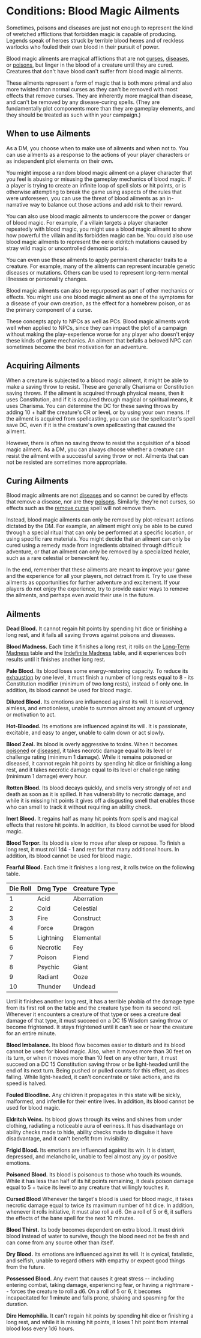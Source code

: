 # Conditions: Blood Magic Ailments
Sometimes, poisons and diseases are just not enough to represent the kind of wretched afflictions that forbidden magic is capable of producing. Legends speak of heroes struck by terrible blood hexes and of reckless warlocks who fouled their own blood in their pursuit of power.

Blood magic aliments are magical afflictions that are not [curses](./Cursed.md), [diseases](./Diseased.md), or [poisons](./Poisoned.md), but linger in the blood of a creature until they are cured. Creatures that don't have blood can't suffer from blood magic ailments.

These ailments represent a form of magic that is both more primal and also more twisted than normal curses as they can't be removed with most effects that remove curses. They are inherently more magical than disease, and can't be removed by any disease-curing spells. (They are fundamentally plot components more than they are gameplay elements, and they should be treated as such within your campaign.)

## When to use Ailments
As a DM, you choose when to make use of ailments and when not to. You can use ailments as a response to the actions of your player characters or as independent plot elements on their own.

You might impose a random blood magic ailment on a player character that you feel is abusing or misusing the gameplay mechanics of blood magic. If a player is trying to create an infinite loop of spell slots or hit points, or is otherwise attempting to break the game using aspects of the rules that were unforeseen, you can use the threat of blood ailments as an in-narrative way to balance out those actions and add risk to their reward.

You can also use blood magic ailments to underscore the power or danger of blood magic. For example, if a villain targets a player character repeatedly with blood magic, you might use a blood magic ailment to show how powerful the villain and its forbidden magic can be. You could also use blood magic ailments to represent the eerie eldritch mutations caused by stray wild magic or uncontrolled demonic portals.

You can even use these ailments to apply permanent character traits to a creature. For example, many of the ailments can represent incurable genetic diseases or mutations. Others can be used to represent long-term mental illnesses or personality changes.

Blood magic ailments can also be repurposed as part of other mechanics or effects. You might use one blood magic ailment as one of the symptoms for a disease of your own creation, as the effect for a homebrew poison, or as the primary component of a curse.

These concepts apply to NPCs as well as PCs. Blood magic ailments work well when applied to NPCs, since they can impact the plot of a campaign without making the play-experience worse for any player who doesn't enjoy these kinds of game mechanics. An ailment that befalls a beloved NPC can sometimes become the best motivation for an adventure.

## Acquiring Ailments
When a creature is subjected to a blood magic ailment, it might be able to make a saving throw to resist. These are generally Charisma or Constitution saving throws. If the ailment is acquired through physical means, then it uses Constitution, and if it is acquired through magical or spiritual means, it uses Charisma. You can determine the DC for these saving throws by adding 10 + half the creature's CR or leveL or by using your own means. If the ailment is acquired from spellcasting, you can use the spellcaster's spell save DC, even if it is the creature's own spellcasting that caused the ailment.

However, there is often no saving throw to resist the acquisition of a blood magic ailment. As a DM, you can always choose whether a creature can resist the ailment with a successful saving throw or not. Ailments that can not be resisted are sometimes more appropriate.

## Curing Ailments
Blood magic ailments are not [diseases](./Diseased.md) and so cannot be cured by effects that remove a disease, nor are they [poisons](./Poisoned.md). Similarly, they're not curses, so effects such as the [remove curse](../Magic/Spells/remove-curse.md) spell will not remove them.

Instead, blood magic ailments can only be removed by plot-relevant actions dictated by the DM. For example, an ailment might only be able to be cured through a special ritual that can only be performed at a specific location, or using specific rare materials. You might decide that an ailment can only be cured using a remedy made from ingredients obtained through difficult adventure, or that an ailment can only be removed by a specialized healer, such as a rare celestial or benevolent fey.

In the end, remember that these ailments are meant to improve your game and the experience for all your players, not detract from it. Try to use these ailments as opportunities for further adventure and excitement. If your players do not enjoy the experience, try to provide easier ways to remove the ailments, and perhaps even avoid their use in the future.

## Ailments
**Dead Blood.** It cannot regain hit points by spending hit dice or finishing a long rest, and it fails all saving throws against poisons and diseases.

**Blood Madness.** Each time it finishes a long rest, it rolls on the [Long-Term Madness](./Madness.md#long-term-madness) table and the [Indefinite Madness](./Madness.md#indefinite-madness) table, and it experiences both results until it finishes another long rest.

**Pale Blood.** Its blood loses some energy-restoring capacity. To reduce its [exhaustion](./Exhaustion.md) by one level, it must finish a number of long rests equal to 8 - its Constitution modifier (minimum of two long rests), instead o f only one. In addition, its blood cannot be used for blood magic.

**Diluted Blood.** Its emotions are influenced against its will. It is reserved, aimless, and emotionless, unable to summon almost any amount of urgency or motivation to act.

**Hot-Blooded.** Its emotions are influenced against its will. It is passionate, excitable, and easy to anger, unable to calm down or act slowly.

**Blood Zeal.** Its blood is overly aggressive to toxins. When it becomes [poisoned](./Poisoned.md) or [diseased](./Diseased.md), it takes necrotic damage equal to its level or challenge rating (minimum 1 damage). While it remains poisoned or diseased, it cannot regain hit points by spending hit dice or finishing a long rest, and it takes necrotic damage equal to its level or challenge rating (minimum 1 damage) every hour.

**Rotten Blood.** Its blood decays quickly, and smells very strongly of rot and death as soon as it is spilled. It has vulnerability to necrotic damage, and while it is missing hit points it gives off a disgusting smell that enables those who can smell to track it without requiring an ability check.

**Inert Blood.** It regains half as many hit points from spells and magical effects that restore hit points. In addition, its blood cannot be used for blood magic.

**Blood Torpor.** Its blood is slow to move after sleep or repose. To finish a long rest, it must roll 1d4 - 1 and rest for that many additional hours. In addition, its blood cannot be used for blood magic.

**Fearful Blood.** Each time it finishes a long rest, it rolls twice on the following table. 

Die Roll | Dmg Type  | Creature Type
-------- | --------- | -------------
   1     | Acid      | Aberration
   2     | Cold      | Celestial
   3     | Fire      | Construct
   4     | Force     | Dragon
   5     | Lightning | Elemental
   6     | Necrotic  | Fey
   7     | Poison    | Fiend
   8     | Psychic   | Giant
   9     | Radiant   | Ooze
  10     | Thunder   | Undead

Until it finishes another long rest, it has a terrible phobia of the damage type from its first roll on the table and the creature type from its second roll. Whenever it encounters a creature of that type or sees a creature deal damage of that type, it must succeed on a DC 15 Wisdom saving throw or become frightened. It stays frightened until it can't see or hear the creature for an entire minute.

**Blood Imbalance.** Its blood flow becomes easier to disturb and its blood cannot be used for blood magic. Also, when it moves more than 30 feet on its turn, or when it moves more than 10 feet on any other turn, it must succeed on a DC 15 Constitution saving throw or be light-headed until the end of its next turn. Being pushed or pulled counts for this effect, as does falling. While light-headed, it can't concentrate or take actions, and its speed is halved.

**Fouled Bloodline.** Any children it propagates in this state will be sickly, malformed, and infertile for their entire lives. In addition, its blood cannot be used for blood magic.

**Eldritch Veins.** Its blood glows through its veins and shines from under clothing, radiating a noticeable aura of eeriness. It has disadvantage on ability checks made to hide, ability checks made to disguise it have disadvantage, and it can't benefit from invisibility.

**Frigid Blood.** Its emotions are influenced against its win. It is distant, depressed, and melancholic, unable to feel almost any joy or positive emotions.

**Poisoned Blood.** Its blood is poisonous to those who touch its wounds. While it has less than half of its hit points remaining, it deals poison damage equal to 5 + twice its level to any creature that willingly touches it.

**Cursed Blood** Whenever the target's blood is used for blood magic, it takes necrotic damage equal to twice its maximum number of hit dice. In addition, whenever it rolls initiative, it must also roll a d6. On a roll of 5 or 6, it suffers the effects of the bane spell for the next 10 minutes.

**Blood Thirst.** Its body becomes dependent on extra blood. It must drink blood instead of water to survive, though the blood need not be fresh and can come from any source other than itself.

**Dry Blood.** Its emotions are influenced against its will. It is cynical, fatalistic, and selfish, unable to regard others with empathy or expect good things from the future.

**Possessed Blood.** Any event that causes it great stress -- including entering combat, taking damage, experiencing fear, or having a nightmare -- forces the creature to roll a d6. On a roll of 5 or 6, it becomes incapacitated for 1 minute and falls prone, shaking and spasming for the duration.

**Dire Hemophilia.** It can't regain hit points by spending hit dice or finishing a long rest, and while it is missing hit points, it loses 1 hit point from internal blood loss every 1d6 hours.
